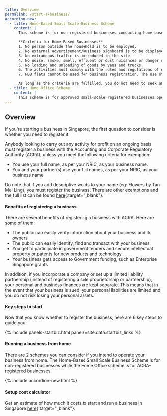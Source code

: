 ```yaml
---
title: Overview
permalink: /start-a-business/
accordion-new:
  - title: Home-Based Small Scale Business Scheme
    content: |
      This scheme is for non-registered businesses conducting home-based business activities such as sewing work and baking at home. You should wholly own and operate this business without any employees. The activities should not materially affect the use of the premises as a residential unit and shall not cause disturbance to other residents in the neighbourhood.

      **Criteria for Home-Based Businesses**
      1. No person outside the household is to be employed.
      2. No external advertisement/business signboard is to be displayed.
      3. No extraneous traffic is introduced to the site.
      4. No noise, smoke, smell, effluent or dust nuisances or danger should be posed to the surrounding residents.
      5. No loading and unloading of goods by vans and trucks.
      6. The activities must comply with the rules and regulations of other authorities.
      7. HDB flats cannot be used for business registration. The use of a private residential premises address for business registration does not require planning permission, provided there is no material change of use of the residential premises.

      As long as the criteria are fulfilled, you do not need to seek any approval from HDB or URA to run your business from home for your non-registered business. You can find the full criteria and guidelines from [HDB](https://www.hdb.gov.sg/residential/living-in-an-hdb-flat/home-business/homebased-small-scale-business-scheme){:target="_blank"} or [URA](https://www.ura.gov.sg/Corporate/Guidelines/Home-Business/Home-Based-Businesses){:target="_blank"}.
  - title: Home Office Scheme
    content: |
      This scheme is for approved small-scale registered businesses operating from your home. You must be at least 18 years old or above and be either the owner, authorised occupier or tenant of the flat or private property. You can find the full criteria and guidelines from HDB [here](https://www.hdb.gov.sg/residential/living-in-an-hdb-flat/home-business/home-office-scheme){:target="_blank"} or URA [here](https://www.ura.gov.sg/Corporate/Guidelines/Home-Business/Home-Office-Scheme){:target="_blank"}. Before registering your business with ACRA, you will need to seek approval from HDB for HDB flats or URA for private residential property. 
---
```


## Overview

If you're starting a business in Singapore, the first question to consider is whether you need to register it.

Anybody looking to carry out any activity for profit on an ongoing basis must register a business with the Accounting and Corporate Regulatory Authority (ACRA), unless you meet the following criteria for exemption:

 - You use your full name, as per your NRIC, as your business name.
 - You and your partner(s) use your full names, as per your NRIC, as your business name

Do note that if you add descriptive words to your name (eg: Flowers by Tan Mei Ling), you must register the business. There are other exemptions and the full list can be found [here](https://sso.agc.gov.sg/Act/BNRA2014?ProvIds=pr4-#pr4-){:target="_blank"}.

#### Benefits of registering a business

There are several benefits of registering a business with ACRA. Here are some of them:

- The public can easily verify information about your business and its owners
- The public can easily identify, find and transact with your business
- You get to participiate in government tenders and secure intellectual property or patents for new products and technology
- Your business gets access to Government funding, such as Enterprise Singapore grants

In addition, if you incorporate a company or set up a limited liability partnership (instead of registering a sole proprietorship or partnership), your personal and business finances are kept separate. This means that in the event that your business is sued, your personal liabilities are limited and you do not risk losing your personal assets.

#### Key steps to start

Now that you know whether to register the business, here are 6 key steps to guide you:

{% include panels-startbiz.html panels=site.data.startbiz_links %}

#### Running a business from home

There are 2 schemes you can consider if you intend to operate your business from home. The Home-Based Small Scale Business Scheme is for non-registered businesses while the Home Office scheme is for ACRA-registered businesses.

{% include accordion-new.html %}

#### Setup cost calculator

Get an estimate of how much it costs to start and run a business in Singapore [here](https://www.edb.gov.sg/en/setting-up-in-singapore/setup-cost-calculator.html){:target="_blank"}.
